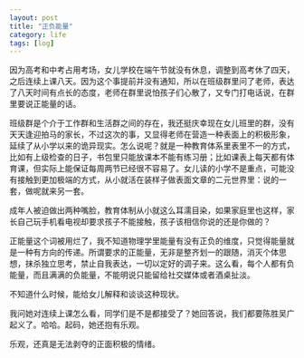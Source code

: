 ```yaml
---
layout: post
title: "正负能量"
category: life
tags: [log]
---
```


因为高考和中考占用考场，女儿学校在端午节就没有休息，调整到高考休了四天，之后连续上课八天。因为这个事提前并没有通知，所以在班级群里问了老师，表达了八天时间有点长的态度，老师在群里说怕孩子们心散了，又专门打电话说，在群里要说正能量的话。

班级群是个介于工作群和生活群之间的存在，我还挺庆幸现在女儿班里的群，没有天天逢迎拍马的家长，不过这次的事，又显得老师在营造一种表面上的积极形象，延续了从小学以来的诡异现实。怎么说呢？就是一种教育体系里表里不一的方式，比如有上级检查的日子，书包里只能放课本不能有练习册；比如课表上每天都有体育课，但实际上能保证每周两节已经很不容易了。女儿读的小学不是重点，可能没有接触到更加极端的方式，从小就活在装样子做表面文章的二元世界里：说的一套，做呢就来另一套。

成年人被迫做出两种嘴脸，教育体制从小就这么耳濡目染，如果家庭里也这样，家长自己玩手机看电视却要求孩子不能接触，孩子该相信你说的还是你做的？

正能量这个词被用烂了，我不知道物理学里能量有没有正负的维度，只觉得能量就是一种有方向的传递。所谓要求的正能量，无非是整齐划一的跟随，消灭个体思想，抹杀独立思考，禁止自我表达，一切以定好的调子来。这么看，每个人都有负能量，而且满满的负能量，不能明说只能留给社交媒体或者酒桌扯淡。

不知道什么时候，能给女儿解释和谈谈这种现状。

我问她对连续上课怎么看，同学们是不是都接受了？她回答说，我们都要陈胜吴广起义了。哈哈。起码，她还抱有乐观。

乐观，还真是无法剥夺的正面积极的情绪。
